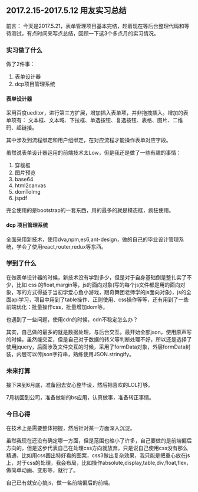 ## 2017.2.15-2017.5.12 用友实习总结

前言： 今天是2017.5.21，表单管理项目基本完结，趁着现在等后台整理代码和等待测试，有点时间来写点总结，回顾一下这3个多点月的实习情况。

### 实习做了什么

做了2件事： 

1. 表单设计器
2. dcp项目管理系统

#### 表单设计器

采用百度ueditor，进行第三方扩展，增加插入表单项，并非拖拽插入。增加的表单项有： 文本框、文本域、下拉框、单选按钮、复选按钮、表格、图片、二维码、超链接。

其中涉及到流程绑定和用户组绑定，在对应流程才能操作表单对应字段。

虽然说表单设计器运用的前端技术太Low，但是我还是做了一些有趣的事情： 

1. 穿梭框
2. 图片预览
3. base64
4. html2canvas
5. domToImg
6. jspdf

完全使用的是bootstrap的一套东西，用的最多的就是模态框，疯狂使用。

#### dcp 项目管理系统

全面采用新技术，使用dva,npm,es6,ant-design，做的自己的毕业设计管理系统，学会了使用react,router,redux等东西。

### 学到了什么

在做表单设计器的时候，新技术没有学到多少，但是对于自身基础倒是整扎实了不少，比如 css 的float,margin等，js的面向对象(写的每个js文件都是用的面向对象，写的方式得益于当初学爱心鱼小游戏，跟奇舞团老师学的js面向对象)，js的全面api学习，项目中用到了table操作、正则使用、css操作等等，还有用到了一些前端优化：批量操作css，批量增加dom等。

也遇到了一些问题，使用cdn的时候，cdn不稳定怎么办？

其实，自己做的最多的就是数据处理，与后台交互。最开始全部json，使用原声写的时候，虽然能交互，但是自己对于数据的转义等判断处理不好，所以还是选择了使用jquery，后面涉及文件交互的时候，采用了formData对象，外层formData封装，内层可以传json字符串，熟练使用JSON.stringify。

### 未来打算

接下来到6月底，准备回去安心整毕设，然后把喜欢的LOL打够。

7月初回到公司，准备做新的bs应用，认真做事，准备转正事情。


### 今日心得

在技术上是需要整体把握，然后针对某一方面深入沉淀。

虽然我现在还没有确定哪一方面，但是范围也缩小了许多，自己要做的是前端偏后方向的，但是这步代表自己在处理css方向就放弃，只是说自己使用css没有那么精通，比如用css画出特好看的图案，css3做出复杂效果，我只能是把重心放在js上，对于css的处理，我会布局，比如操作absolute,display,table,div,float,flex，做简单动画、变形等，就行了。

自己已有就安心搞js，做一名前端偏后的前端。
